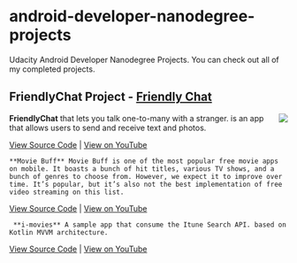 # android-developer-nanodegree-projects
Udacity Android Developer Nanodegree Projects. You can check out all of my completed projects. 

## FriendlyChat Project - [Friendly Chat](https://github.com/surajsahani/Friendly-chat.git)
<image align="right" src="https://github.com/surajsahani/Friendly-chat/blob/master/app/src/main/res/mipmap-xxhdpi/ic_launcher.png">
  
  **FriendlyChat** that lets you talk one-to-many with a stranger. is an app that allows users to send and receive text and photos. 
  
<!-- * Built a media app architecture that allows background playback of audio
* Incorporated ExoPlayer to provide media streaming, downloading and playback notification
* Used transitions and animation effectively
* Added free and paid flavors -->
  
  [View Source Code](https://github.com/surajsahani/Friendly-chat.git) | [View on YouTube](https://youtu.be/EuuCu4429q4)
  
    **Movie Buff** Movie Buff is one of the most popular free movie apps on mobile. It boasts a bunch of hit titles, various TV shows, and a bunch of genres to choose from. However, we expect it to improve over time. It’s popular, but it’s also not the best implementation of free video streaming on this list. 
  
<!-- * Built a media app architecture that allows background playback of audio
* Incorporated ExoPlayer to provide media streaming, downloading and playback notification
* Used transitions and animation effectively
* Added free and paid flavors -->
  
  [View Source Code](https://github.com/surajsahani/Movie-Buff.git) | [View on YouTube](https://youtu.be/EuuCu4429q4)
  
  
     **i-movies** A sample app that consume the Itune Search API. based on Kotlin MVVM architecture. 
  
<!-- * Built a media app architecture that allows background playback of audio
* Incorporated ExoPlayer to provide media streaming, downloading and playback notification
* Used transitions and animation effectively
* Added free and paid flavors -->
  
  [View Source Code](https://github.com/surajsahani/i-movies.git) | [View on YouTube](https://youtu.be/EuuCu4429q4)
